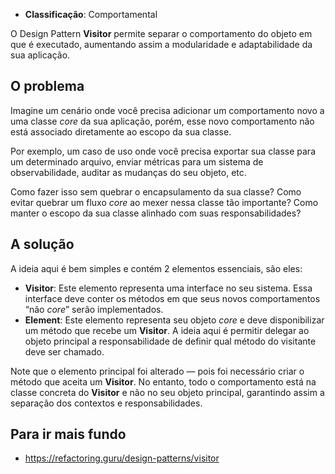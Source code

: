- **Classificação**: Comportamental

O Design Pattern **Visitor** permite separar o comportamento do objeto em que é executado, aumentando assim a modularidade e adaptabilidade da sua aplicação.

## O problema

Imagine um cenário onde você precisa adicionar um comportamento novo a uma classe *core* da sua aplicação, porém, esse novo comportamento não está associado diretamente ao escopo da sua classe. 

Por exemplo, um caso de uso onde você precisa exportar sua classe para um determinado arquivo, enviar métricas para um sistema de observabilidade, auditar as mudanças do seu objeto, etc.

Como fazer isso sem quebrar o encapsulamento da sua classe? Como evitar quebrar um fluxo *core* ao mexer nessa classe tão importante? Como manter o escopo da sua classe alinhado com suas responsabilidades?

## A solução

A ideia aqui é bem simples e contém 2 elementos essenciais, são eles:

- **Visitor**: Este elemento representa uma interface no seu sistema. Essa interface deve conter os métodos em que seus novos comportamentos “não *core*” serão implementados.
- **Element**: Este elemento representa seu objeto *core* e deve disponibilizar um método que recebe um **Visitor**. A ideia aqui é permitir delegar ao objeto principal a responsabilidade de definir qual método do visitante deve ser chamado.

Note que o elemento principal foi alterado — pois foi necessário criar o método que aceita um **Visitor**. No entanto, todo o comportamento está na classe concreta do **Visitor** e não no seu objeto principal, garantindo assim a separação dos contextos e responsabilidades.

## Para ir mais fundo

- <https://refactoring.guru/design-patterns/visitor>